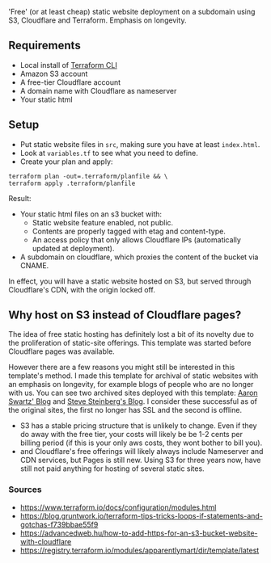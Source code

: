 'Free' (or at least cheap) static website deployment on a subdomain using S3, Cloudflare and Terraform. Emphasis on longevity.

## Requirements
- Local install of [Terraform CLI](https://www.terraform.io/downloads.html)
- Amazon S3 account
- A free-tier Cloudflare account
- A domain name with Cloudflare as nameserver
- Your static html

## Setup
- Put static website files in `src`, making sure you have at least `index.html`.
- Look at `variables.tf` to see what you need to define.
- Create your plan and apply:
```
terraform plan -out=.terraform/planfile && \
terraform apply .terraform/planfile
```

Result:
- Your static html files on an s3 bucket with:
  -  Static website feature enabled, not public.
  -  Contents are properly tagged with etag and content-type.
  -  An access policy that only allows Cloudflare IPs (automatically updated at deployment).
- A subdomain on cloudflare, which proxies the content of the bucket via CNAME.

In effect, you will have a static website hosted on S3, but served through Cloudflare's CDN, with the origin locked off. 

## Why host on S3 instead of Cloudflare pages? 
The idea of free static hosting has definitely lost a bit of its novelty due to the proliferation of static-site offerings. This template was started before Cloudflare pages was available. 

However there are a few reasons you might still be interested in this template's method. I made this template for archival of static websites with an emphasis on longevity, for example blogs of people who are no longer with us. You can see two archived sites deployed with this template: [Aaron Swartz' Blog](https://aaronsw.cloudgaffle.com/) and [Steve Steinberg's Blog](https://steinberg.cloudgaffle.com/). I consider these successful as of the original sites, the first no longer has SSL and the second is offline.
- S3 has a stable pricing structure that is unlikely to change. Even if they do away with the free tier, your costs will likely be be 1-2 cents per billing period (if this is your only aws costs, they wont bother to bill you).
- and Cloudflare's free offerings will likely always include Nameserver and CDN services, but Pages is still new. Using S3 for three years now, have still not paid anything for hosting of several static sites.




### Sources
- https://www.terraform.io/docs/configuration/modules.html
- https://blog.gruntwork.io/terraform-tips-tricks-loops-if-statements-and-gotchas-f739bbae55f9
- https://advancedweb.hu/how-to-add-https-for-an-s3-bucket-website-with-cloudflare
- https://registry.terraform.io/modules/apparentlymart/dir/template/latest
